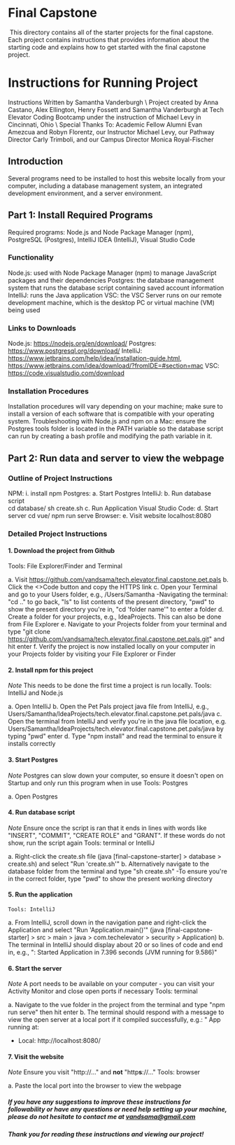 # Final Capstone
​
This directory contains all of the starter projects for the final capstone. 
​ 
Each project contains instructions that provides information about the starting code and explains how to get started with the final capstone project. 

# Instructions for Running Project
Instructions Written by Samantha Vanderburgh \\
Project created by Anna Castano, Alex Ellington, Henry Fossett and Samantha Vanderburgh at Tech Elevator Coding Bootcamp under the instruction of Michael Levy in Cincinnati, Ohio \\
Special Thanks To: Academic Fellow Alumni Evan Amezcua and Robyn Florentz, our Instructor Michael Levy, our Pathway Director Carly Trimboli, and our Campus Director Monica Royal-Fischer

## Introduction
Several programs need to be installed to host this website locally from your computer, including a database management system, an integrated development environment, and a server environment.

## Part 1: Install Required Programs
Required programs: Node.js and Node Package Manager (npm), PostgreSQL (Postgres), IntelliJ IDEA (IntelliJ), Visual Studio Code

### Functionality 
Node.js: used with Node Package Manager (npm) to manage JavaScript packages and their dependencies
Postgres: the database management system that runs the database script containing saved account information
IntelliJ: runs the Java application
VSC: the VSC Server runs on our remote development machine, which is the desktop PC or virtual machine (VM) being used

### Links to Downloads
Node.js: https://nodejs.org/en/download/
Postgres: https://www.postgresql.org/download/
IntelliJ: https://www.jetbrains.com/help/idea/installation-guide.html, https://www.jetbrains.com/idea/download/?fromIDE=#section=mac
VSC: https://code.visualstudio.com/download

### Installation Procedures
Installation procedures will vary depending on your machine; make sure to install a version of each software that is compatible with your operating system. 
Troubleshooting with Node.js and npm on a Mac: ensure the Postgres tools folder is located in the PATH variable so the database script can run by creating a bash profile and modifying the path variable in it.

## Part 2: Run data and server to view the webpage

### Outline of Project Instructions
NPM:
  i. install npm
Postgres:
	a. Start Postgres
IntelliJ:
	b. Run database script		
		cd database/
		sh create.sh
	c. Run Application
Visual Studio Code:
	d. Start server
		cd vue/
		npm run serve
Browser:
	e. Visit website
		localhost:8080

### Detailed Project Instructions
#### 1. Download the project from Github
  Tools: File Explorer/Finder and Terminal

a. Visit https://github.com/vandsama/tech.elevator.final.capstone.pet.pals
b. Click the <>Code button and copy the HTTPS link
c. Open your Terminal and go to your Users folder, e.g., /Users/Samantha
-Navigating the terminal: "cd .." to go back, "ls" to list contents of the present directory, "pwd" to show the present directory you're in, "cd 'folder name'" to enter a folder
d. Create a folder for your projects, e.g., IdeaProjects. This can also be done from File Explorer
e. Navigate to your Projects folder from your terminal and type "git clone https://github.com/vandsama/tech.elevator.final.capstone.pet.pals.git" and hit enter
f. Verify the project is now installed locally on your computer in your Projects folder by visiting your File Explorer or Finder

#### 2. Install npm for this project 
*Note* This needs to be done the first time a project is run locally.
    Tools: IntelliJ and Node.js
    
a. Open IntelliJ
b. Open the Pet Pals project java file from IntelliJ, e.g., Users/Samantha/IdeaProjects/tech.elevator.final.capstone.pet.pals/java
c. Open the terminal from IntelliJ and verify you're in the java file location, e.g. Users/Samantha/IdeaProjects/tech.elevator.final.capstone.pet.pals/java by typing "pwd" enter
d. Type "npm install" and read the terminal to ensure it installs correctly

#### 3. Start Postgres
*Note* Postgres can slow down your computer, so ensure it doesn't open on Startup and only run this program when in use
    Tools: Postgres
    
a. Open Postgres 
    
#### 4. Run database script
*Note* Ensure once the script is ran that it ends in lines with words like "INSERT", "COMMIT", "CREATE ROLE" and "GRANT". If these words do not show, run the script again
    Tools: terminal or IntelliJ
    
a. Right-click the create.sh file (java [final-capstone-starter] > database > create.sh) and select "Run 'create.sh'"
b. Alternatively navigate to the database folder from the terminal and type "sh create.sh"
-To ensure you're in the correct folder, type "pwd" to show the present working directory

#### 5. Run the application
    Tools: IntelliJ

a. From IntelliJ, scroll down in the navigation pane and right-click the Application and select "Run 'Application.main()'" (java [final-capstone-starter] > src > main > java > com.techelevator > security > Application)
b. The terminal in IntelliJ should display about 20 or so lines of code and end in, e.g., ": Started Application in 7.396 seconds (JVM running for 9.586)"

#### 6. Start the server
*Note* A port needs to be available on your computer - you can visit your Activity Monitor and close open ports if necessary
    Tools: terminal
    
a. Navigate to the vue folder in the project from the terminal and type "npm run serve" then hit enter
b. The terminal should respond with a message to view the open server at a local port if it compiled successfully, e.g.: "  App running at:
  - Local:   http://localhost:8080/ 

#### 7. Visit the website
*Note* Ensure you visit "http://..." and **not** "http**s**://..."
    Tools: browser
    
a. Paste the local port into the browser to view the webpage


##### If you have any suggestions to improve these instructions for followability or have any questions or need help setting up your machine, please do not hesitate to contact me at vandsama@gmail.com
##### Thank you for reading these instructions and viewing our project!


